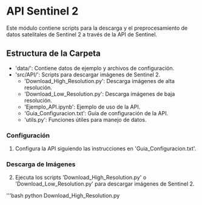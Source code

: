 # API Sentinel 2

Este módulo contiene scripts para la descarga y el preprocesamiento de datos satelitales de Sentinel 2 a través de la API de Sentinel. 


## Estructura de la Carpeta
- 'data/': Contiene datos de ejemplo y archivos de configuración.
- 'src/API/': Scripts para descargar imágenes de Sentinel 2.
  - 'Download_High_Resolution.py': Descarga imágenes de alta resolución.
  - 'Download_Low_Resolution.py': Descarga imágenes de baja resolución.
  - 'Ejemplo_API.ipynb': Ejemplo de uso de la API.
  - 'Guia_Configuracion.txt': Guía de configuración de la API.
  - 'utils.py': Funciones útiles para manejo de datos.


### Configuración
1. Configura la API siguiendo las instrucciones en 'Guia_Configuracion.txt'.

### Descarga de Imágenes
2. Ejecuta los scripts 'Download_High_Resolution.py' o 'Download_Low_Resolution.py' para descargar imágenes de Sentinel 2.

'''bash
python Download_High_Resolution.py
